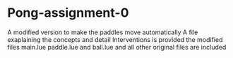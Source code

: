 # Pong-assignment-0
A modified version to make the paddles move automatically
A file exaplaining the concepts and detail Interventions is provided
the modified files main.lue paddle.lue and ball.lue and all other original files are included
